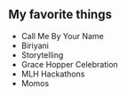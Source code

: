 ## My favorite things
- Call Me By Your Name
- Biriyani
- Storytelling
- Grace Hopper Celebration
- MLH Hackathons
- Momos
